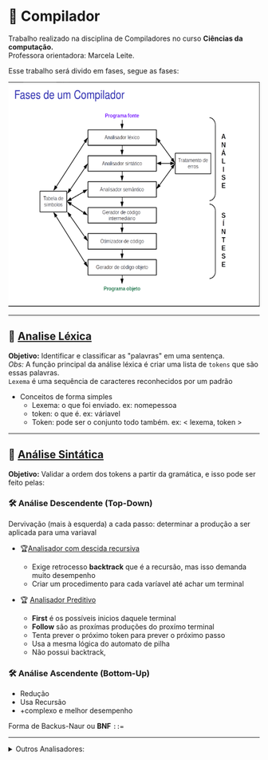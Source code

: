 # 🚀 Compilador
Trabalho realizado na disciplina de Compiladores no curso **Ciências da computação.**<br>
Professora orientadora: Marcela Leite.

Esse trabalho será divido em fases, segue as fases:

<p align="center">
<img src="img/fases_compilador.png" width="650" text-align="center" height="450">
</p>

________

## 📌 [Analise Léxica](analisador_lexico)
**Objetivo:** Identificar e classificar as "palavras" em uma sentença.<br>
*Obs:* A função principal da análise léxica é criar uma lista de `tokens` que são essas palavras.<br>
`Lexema` é uma sequência de caracteres reconhecidos por um padrão<br>

* Conceitos de forma simples
  * Lexema: o que foi enviado. ex: nomepessoa
  * token: o que é. ex: váriavel
  * Token: pode ser o conjunto todo também. ex: < lexema, token >

___
## 📌 [Análise Sintática](analisador_sintatico)
**Objetivo:** Validar a ordem dos tokens a partir da gramática, e isso pode ser feito pelas:

### 🛠️ Análise Descendente (Top-Down)
Dervivação (mais à esquerda)
 a cada passo: determinar a produção a ser aplicada para uma variaval

* 🏆[Analisador com descida recursiva](analisador_sintatico/top_down/descida_recursiva_v2/)
  * Exige retrocesso **backtrack** que é a recursão, mas isso demanda muito desempenho
  * Criar um procedimento para cada varíavel até achar um terminal

* 🏆 [Analisador Preditivo](analisador_sintatico/top_down/analisador_preditivo/)
    * **First** é os possíveis inicios daquele terminal
    * **Follow** são as proxímas produções do proxímo terminal
    * Tenta prever o próximo token para prever o próximo passo
    * Usa a mesma lógica do automato de pilha
    * Não possui backtrack,

### 🛠️ Análise Ascendente (Bottom-Up)
  * Redução
  * Usa Recursão
  * +complexo e melhor desempenho

Forma de Backus-Naur ou **BNF** `::=`
___________
<details>

<summary> Outros Analisadores:</summary>
<br>
<br>

#### 📌 Análise Sintática

#### 📌 Análise Semântica

#### 📌 Gerador de código Intermediário

#### 📌 Otimizador de código

#### 📌 Gerador de código objeto


</details>


